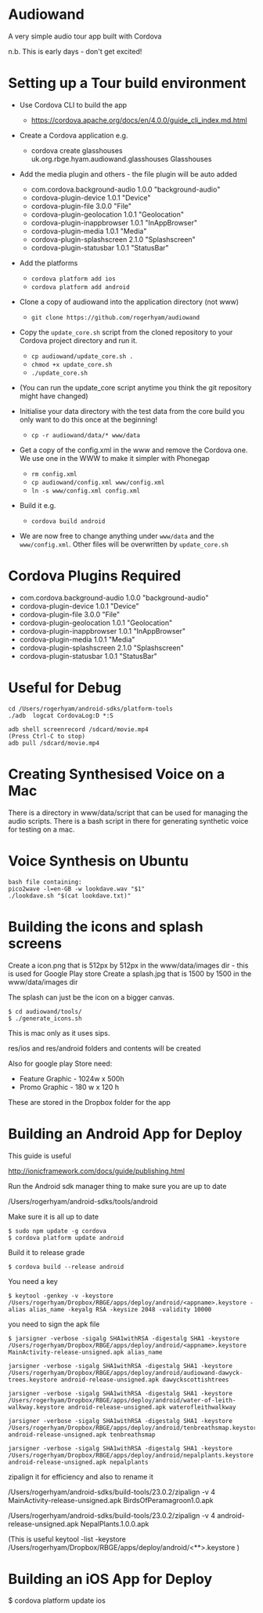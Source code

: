 
Audiowand
=========

A very simple audio tour app built with Cordova

n.b. This is early days - don't get excited!

Setting up a Tour build environment
===================================

* Use Cordova CLI to build the app
  * https://cordova.apache.org/docs/en/4.0.0/guide_cli_index.md.html
* Create a Cordova application e.g.
  * cordova create glasshouses uk.org.rbge.hyam.audiowand.glasshouses Glasshouses
* Add the media plugin and others - the file plugin will be auto added
        
  *  com.cordova.background-audio 1.0.0 "background-audio"
  *  cordova-plugin-device 1.0.1 "Device"
  *  cordova-plugin-file 3.0.0 "File"
  *  cordova-plugin-geolocation 1.0.1 "Geolocation"
  *  cordova-plugin-inappbrowser 1.0.1 "InAppBrowser"
  *  cordova-plugin-media 1.0.1 "Media"
  *  cordova-plugin-splashscreen 2.1.0 "Splashscreen"
  *  cordova-plugin-statusbar 1.0.1 "StatusBar"
        
* Add the platforms
  * `cordova platform add ios`
  * `cordova platform add android`
* Clone a copy of audiowand into the application directory (not www)
  * `git clone https://github.com/rogerhyam/audiowand`
* Copy the `update_core.sh` script from the cloned repository to your Cordova project directory and run it.
  * `cp audiowand/update_core.sh .`
  * `chmod +x update_core.sh`
  * `./update_core.sh`
* (You can run the update_core script anytime you think the git repository might have changed)
* Initialise your data directory with the test data from the core build you only want to do this once at the beginning!
  * `cp -r audiowand/data/* www/data`
* Get a copy of the config.xml in the www and remove the Cordova one. We use one in the WWW to make it simpler with Phonegap 
  * `rm config.xml`
  * `cp audiowand/config.xml www/config.xml`
  * `ln -s www/config.xml config.xml`
* Build it e.g.
  * `cordova build android`
* We are now free to change anything under `www/data` and the `www/config.xml`. Other files will be overwritten by `update_core.sh`

Cordova Plugins Required
========================
* com.cordova.background-audio 1.0.0 "background-audio"
* cordova-plugin-device 1.0.1 "Device"
* cordova-plugin-file 3.0.0 "File"
* cordova-plugin-geolocation 1.0.1 "Geolocation"
* cordova-plugin-inappbrowser 1.0.1 "InAppBrowser"
* cordova-plugin-media 1.0.1 "Media"
* cordova-plugin-splashscreen 2.1.0 "Splashscreen"
* cordova-plugin-statusbar 1.0.1 "StatusBar"

Useful for Debug
================
```
cd /Users/rogerhyam/android-sdks/platform-tools
./adb  logcat CordovaLog:D *:S

adb shell screenrecord /sdcard/movie.mp4
(Press Ctrl-C to stop)
adb pull /sdcard/movie.mp4
```

Creating Synthesised Voice on a Mac
===================================
There is a directory in www/data/script that can be used for managing the audio scripts. There is a bash script in there for generating synthetic voice for testing on a mac.

Voice Synthesis on Ubuntu
==========================

```
bash file containing:
pico2wave -l=en-GB -w lookdave.wav "$1"
./lookdave.sh "$(cat lookdave.txt)"
```

Building the icons and splash screens
=====================================

Create a icon.png that is 512px by 512px in the www/data/images dir - this is used for Google Play store
Create a splash.jpg that is 1500 by 1500 in the www/data/images dir

The splash can just be the icon on a bigger canvas.

```
$ cd audiowand/tools/
$ ./generate_icons.sh
```

This is mac only as it uses sips.

res/ios and res/android folders and contents will be created

Also for google play Store need:

*  Feature Graphic - 1024w x 500h 
*  Promo Graphic - 180 w x 120 h

These are stored in the Dropbox folder for the app

Building an Android App for Deploy
==================================

This guide is useful

http://ionicframework.com/docs/guide/publishing.html

Run the Android sdk manager thing to make sure you are up to date

/Users/rogerhyam/android-sdks/tools/android

Make sure it is all up to date

```
$ sudo npm update -g cordova
$ cordova platform update android
```

Build it to release grade

```
$ cordova build --release android
```

You need a key

```
$ keytool -genkey -v -keystore /Users/rogerhyam/Dropbox/RBGE/apps/deploy/android/<appname>.keystore -alias alias_name -keyalg RSA -keysize 2048 -validity 10000
```

you need to sign the apk file

```
$ jarsigner -verbose -sigalg SHA1withRSA -digestalg SHA1 -keystore /Users/rogerhyam/Dropbox/RBGE/apps/deploy/android/<appname>.keystore MainActivity-release-unsigned.apk alias_name

jarsigner -verbose -sigalg SHA1withRSA -digestalg SHA1 -keystore /Users/rogerhyam/Dropbox/RBGE/apps/deploy/android/audiowand-dawyck-trees.keystore android-release-unsigned.apk dawyckscottishtrees

jarsigner -verbose -sigalg SHA1withRSA -digestalg SHA1 -keystore /Users/rogerhyam/Dropbox/RBGE/apps/deploy/android/water-of-leith-walkway.keystore android-release-unsigned.apk waterofleithwalkway

jarsigner -verbose -sigalg SHA1withRSA -digestalg SHA1 -keystore /Users/rogerhyam/Dropbox/RBGE/apps/deploy/android/tenbreathsmap.keystore android-release-unsigned.apk tenbreathsmap

jarsigner -verbose -sigalg SHA1withRSA -digestalg SHA1 -keystore /Users/rogerhyam/Dropbox/RBGE/apps/deploy/android/nepalplants.keystore android-release-unsigned.apk nepalplants
```

zipalign it for efficiency and also to rename it

/Users/rogerhyam/android-sdks/build-tools/23.0.2/zipalign -v 4 MainActivity-release-unsigned.apk BirdsOfPeramagroon1.0.apk

/Users/rogerhyam/android-sdks/build-tools/23.0.2/zipalign -v 4 android-release-unsigned.apk NepalPlants.1.0.0.apk

(This is useful keytool -list -keystore /Users/rogerhyam/Dropbox/RBGE/apps/deploy/android/<**>.keystore )

Building an iOS App for Deploy
==============================

$ cordova platform update ios



